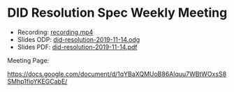 # DID Resolution Spec Weekly Meeting

* Recording: [recording.mp4](recording.mp4)
* Slides ODP: [did-resolution-2019-11-14.odg](did-resolution-2019-11-14.odg)
* Slides PDF: [did-resolution-2019-11-14.pdf](did-resolution-2019-11-14.pdf)

Meeting Page:

https://docs.google.com/document/d/1qYBaXQMUoB86Alquu7WBtWOxsS8SMhp1fioYKEGCabE/
